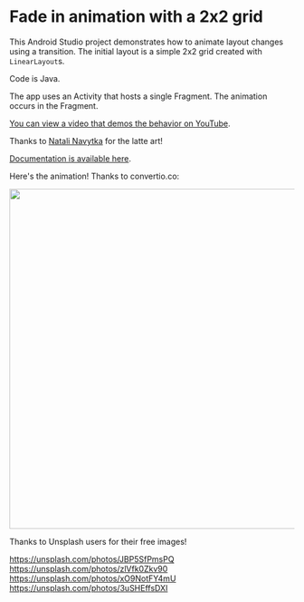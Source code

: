 # Fade in animation with a 2x2 grid

This Android Studio project demonstrates how to animate layout changes using a transition. The initial layout is a simple 2x2 grid created with `LinearLayout`s.

Code is Java.

The app uses an Activity that hosts a single Fragment. The animation occurs in the Fragment.

[You can view a video that demos the behavior on YouTube](https://youtu.be/tujjoMY4D3E).

Thanks to [Natali Navytka](https://unsplash.com/photos/zlVfk0Zkv90) for the latte art!

[Documentation is available here](https://developer.android.com/training/transitions).

Here's the animation! Thanks to convertio.co:

<img src="https://user-images.githubusercontent.com/59945095/132968122-db2af4c2-46bc-4617-aece-1801f3fdf788.gif" height=600/>

Thanks to Unsplash users for their free images!

https://unsplash.com/photos/JBP5SfPmsPQ
https://unsplash.com/photos/zlVfk0Zkv90
https://unsplash.com/photos/xO9NotFY4mU
https://unsplash.com/photos/3uSHEffsDXI
